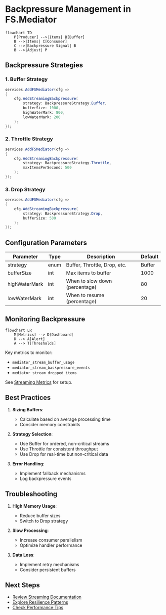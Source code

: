 # Backpressure Management in FS.Mediator

```mermaid
flowchart TD
    P[Producer] -->|Items| B[Buffer]
    B -->|Items| C[Consumer]
    C -->|Backpressure Signal| B
    B -->|Adjust| P
```

## Backpressure Strategies

### 1. Buffer Strategy
```csharp
services.AddFSMediator(cfg => 
{
    cfg.AddStreamingBackpressure(
        strategy: BackpressureStrategy.Buffer,
        bufferSize: 1000,
        highWaterMark: 800,
        lowWaterMark: 200
    );
});
```

### 2. Throttle Strategy
```csharp
services.AddFSMediator(cfg => 
{
    cfg.AddStreamingBackpressure(
        strategy: BackpressureStrategy.Throttle,
        maxItemsPerSecond: 500
    );
});
```

### 3. Drop Strategy
```csharp
services.AddFSMediator(cfg => 
{
    cfg.AddStreamingBackpressure(
        strategy: BackpressureStrategy.Drop,
        bufferSize: 500
    );
});
```

## Configuration Parameters

| Parameter | Type | Description | Default |
|-----------|------|-------------|---------|
| strategy | enum | Buffer, Throttle, Drop, etc. | Buffer |
| bufferSize | int | Max items to buffer | 1000 |
| highWaterMark | int | When to slow down (percentage) | 80 |
| lowWaterMark | int | When to resume (percentage) | 20 |

## Monitoring Backpressure

```mermaid
flowchart LR
    M[Metrics] --> D[Dashboard]
    D --> A[Alert]
    A --> T[Thresholds]
```

Key metrics to monitor:
- `mediator_stream_buffer_usage`
- `mediator_stream_backpressure_events`
- `mediator_stream_dropped_items`

See [Streaming Metrics](../monitoring/metrics.md#streaming) for setup.

## Best Practices

1. **Sizing Buffers**:
   - Calculate based on average processing time
   - Consider memory constraints

2. **Strategy Selection**:
   - Use Buffer for ordered, non-critical streams
   - Use Throttle for consistent throughput
   - Use Drop for real-time but non-critical data

3. **Error Handling**:
   - Implement fallback mechanisms
   - Log backpressure events

## Troubleshooting

1. **High Memory Usage**:
   - Reduce buffer sizes
   - Switch to Drop strategy

2. **Slow Processing**:
   - Increase consumer parallelism
   - Optimize handler performance

3. **Data Loss**:
   - Implement retry mechanisms
   - Consider persistent buffers

## Next Steps

- [Review Streaming Documentation](../streaming/advanced-streaming.md)
- [Explore Resilience Patterns](../resilience/overview.md)
- [Check Performance Tips](../streaming/performance-tips.md)